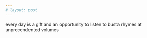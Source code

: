 ```yaml
---
# layout: post
---
```

every day is a gift and an opportunity to listen to busta rhymes at unprecendented volumes